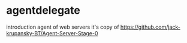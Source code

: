 # agentdelegate
introduction agent of web servers
it's copy of https://github.com/jack-krupansky-BT/Agent-Server-Stage-0
